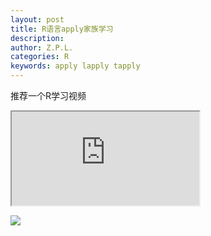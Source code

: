 ```yaml
---
layout: post
title: R语言apply家族学习
description:
author: Z.P.L.
categories: R
keywords: apply lapply tapply
---
```


推荐一个R学习视频

<iframe src="https://www.youtube.com/watch?v=IGJMb95--m8&list=PL_bgmYHGITt-8Noh1fZpxTHJ-GrBb626R&index=27&t=233s"></iframe>

![](https://upload.wikimedia.org/wikipedia/commons/1/13/2019_BMW_740d_xDrive_M_Sport_Automatic_3.0_Front.jpg)
